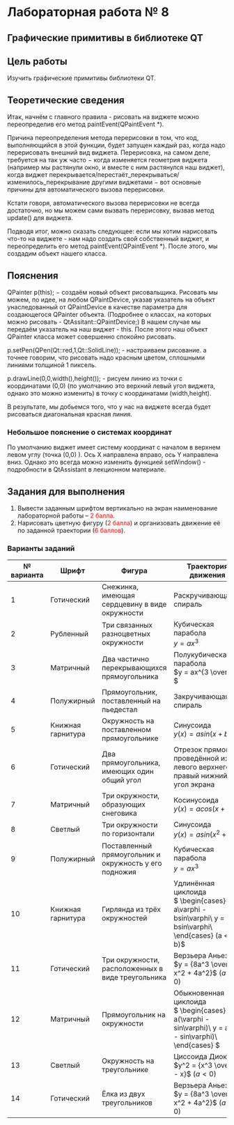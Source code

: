 # Лабораторная работа № 8 #

## Графические примитивы в библиотеке QT ##

## Цель работы ##

Изучить графические примитивы библиотеки QT.

## Теоретические сведения ##

Итак, начнём с главного правила - рисовать на виджете можно переопределив его метод paintEvent(QPaintEvent *).

Причина переопределения метода перерисовки в том, что код, выполняющийся в этой функции, будет запущен каждый раз, когда надо перерисовать внешний вид виджета. Перерисовка, на самом деле, требуется на так уж часто $-$ когда изменяется геометрия виджета (например мы растянули окно, и вместе с ним растянулся наш виджет), когда виджет перекрывается/перестаёт_перекрываться/изменилось_перекрывание другими виджетами $-$ вот основные причины для автоматического вызова перерисовки.

Кстати говоря, автоматического вызова перерисовки не всегда достаточно, но мы можем сами вызвать перерисовку, вызвав метод update() для виджета.

Подводя итог, можно сказать следующее: если мы хотим нарисовать что-то на виджете - нам надо создать свой собственный виджет, и переопределить его метод paintEvent(QPaintEvent *). После этого, мы создадим объект нашего класса.

## Пояснения ##

QPainter p(this); $-$ создаём новый объект рисовальщика. Рисовать мы можем, по идее, на любом QPaintDevice, указав указатель на объект унаследованный от QPaintDevice в качестве параметра для создающегося QPainter объекта. (Подробнее о классах, на которых можно рисовать - QtAssitant::QPaintDevice;) В нашем случае мы передаём указатель на наш виджет - this. После этого наш объект QPainter класса может совершенно спокойно рисовать.

p.setPen(QPen(Qt::red,1,Qt::SolidLine)); - настраиваем рисование. а точнее говорим, что рисовать надо красным цветом, сплошными линиями толщиной 1 пиксель.

p.drawLine(0,0,width(),height()); - рисуем линию из точки с координатами (0,0) (по умолчанию это верхний левый угол виджета, однако это можно изменить) в точку с координатами (width,height).

В результате, мы добьемся того, что у нас на виджете всегда будет рисоваться диагональная красная линия.

### Небольшое пояснение о системах координат ###

По умолчанию виджет имеет систему координат с началом в верхнем левом углу (точка (0,0) ). Ось X направлена вправо, ось Y направлена вниз. Однако это всегда можно изменить функцией setWindow() - подробности в QtAssistant в лекционном материале.

## Задания для выполнения ##

1. Вывести заданным шрифтом вертикально на экран наименование лабораторной работы – <span style="color: red;">2 балла</span>.
2. Нарисовать цветную фигуру (<span style="color: red;">2 балла</span>) и организовать движение её по заданной траектории (<span style="color: red;">6 баллов</span>).

### Варианты заданий ###

| № варианта | Шрифт             | Фигура                                                 | Траектория движения                                                        |
|------------|-------------------|--------------------------------------------------------|----------------------------------------------------------------------------|
| 1          | Готический        | Снежинка, имеющая сердцевину в виде окружности         | Раскручивающаяся спираль                                                   |
| 2          | Рубленный         | Три связанных разноцветных окружности                  | Кубическая парабола<br/> $y = ax^3$                        |
| 3          | Матричный         | Два частично перекрывающихся прямоугольника            | Полукубическая парабола<br/> $y = ax^{3 \over 2}       $            |
| 4          | Полужирный        | Прямоугольник, поставленный на пьедестал               | Закручивающаяся спираль                                                    |
| 5          | Книжная гарнитура | Окружность на поставленном прямоугольнике              | Синусоида<br/> $y(x) = asin(x + b)$                                               |
| 6          | Готический        | Два прямоугольника, имеющих один общий угол            | Отрезок прямой, проведённой из левого верхнего в правый нижний угол экрана |
| 7          | Матричный         | Три окружности, образующих снеговика                   | Косинусоида<br/> $y(x) = acos(x + b)$                                                |
| 8          | Светлый           | Три окружности по горизонтали                          | Синусоида<br/> $y(x) = asin(x^2 + b)$                                |
| 9          | Полужирный        | Поставленный прямоугольник и окружность у его подножия | Кубическая парабола<br/> $y = ax^3$                          |
| 10         | Книжная гарнитура | Гирлянда из трёх окружностей                           | Удлинённая циклоида<br/> $ \begin{cases} x = a\varphi - bsin\varphi\\ y = a - bsin\varphi\\ \end{cases} (a < b)$                         |
| 11         |Готический| Три окружности, расположенных в виде треугольника      | Верзьера Аньези<br/> $y = {8a^3 \over x^2 + 4a^2}$ $(a < 0)$                             |
| 12         |Матричный|Прямоугольник на окружности| Обыкновенная циклоида<br/> $ \begin{cases} x = a(\varphi - sin\varphi)\\ y = a(1 - sin\varphi)\\ \end{cases} $                      |
| 13         |Светлый|Окружность на треугольнике| Циссоида Диокла<br/> $y^2 = {x^3 \over a - x}$ $(a < 0)$                            |
| 14         |Готический|Ёлка из двух треугольников| Верзьера Аньези<br/> $y = {8a^3 \over x^2 + 4a^2}$         $(a < 0)$                              |
